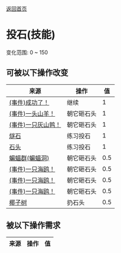 [返回首页](index.md)  
# 投石(技能)  
变化范围: 0 ~ 150  
## 可被以下操作改变  
来源  |  操作  |  值  
----  |  ----  |  ----  
[(事件)成功了！](Event_CoconutHit.md)  |  继续  |  1  
[(事件)一头山羊！](Event_GoatFight.md)  |  朝它砸石头  |  1  
[(事件)一只灰山鹑！](Event_PartridgeFight.md)  |  朝它砸石头  |  1  
[燧石](Flint.md)  |  练习投石  |  1  
[石头](Stone.md)  |  练习投石  |  1  
[蝙蝠群(蝙蝠洞)](BatColony.md)  |  朝它砸石头  |  0.5  
[(事件)一只海鸥！](Event_SeagullFight.md)  |  朝它砸石头  |  0.5  
[(事件)一只海鸥！](Event_SeagullRaid.md)  |  朝它砸石头  |  0.5  
[(事件)一只海鸥！](Event_SeagullRaidCrop.md)  |  朝它砸石头  |  0.5  
[椰子树](PalmTreeNew.md)  |  扔石头  |  0.5  
## 被以下操作需求  
来源  |  操作  |  值  
----  |  ----  |  ----  
